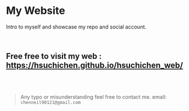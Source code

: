 # My Website
Intro to myself and showcase my repo and social account.

<br>

## Free free to visit my web : https://hsuchichen.github.io/hsuchichen_web/


<br><br>


>Any typo or misunderstanding feel free to contact me.
>email: `chenneil90121@gmail.com`
